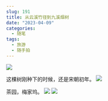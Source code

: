 ```yaml
---
slug: 191
title: 从云溪竹径到九溪烟树
date: "2023-04-09"
categories: 
  - 随笔
tags: 
  - 旅游
  - 随手拍
---
```


![](https://imgurl.zishu.me/images/2023/04/09/6432b7a078896.webp)

这棵树刚种下的时候，还是宋朝初年。
![](https://imgurl.zishu.me/images/2023/04/09/6432315a727fa.webp)

茶园，梅家坞。
![](https://imgurl.zishu.me/images/2023/04/09/643234a9762e9.webp)
![](https://imgurl.zishu.me/images/2023/04/09/643234a9aedfb.webp)
